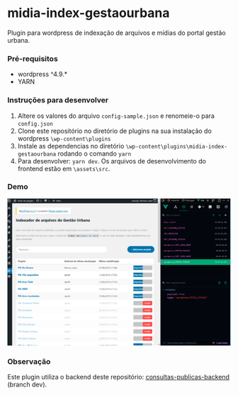 # midia-index-gestaourbana
Plugin para wordpress de indexação de arquivos e mídias do portal gestão urbana.

### Pré-requisitos
- wordpress ^4.9.*
- YARN

### Instruções para desenvolver
1. Altere os valores do arquivo `config-sample.json` e renomeie-o para `config.json` 
2. Clone este repositório no diretório de plugins na sua instalação do wordpress `\wp-content\plugins`
3. Instale as dependencias no diretório `\wp-content\plugins\midia-index-gestaourbana` rodando o comando `yarn`
4. Para desenvolver: `yarn dev`. Os arquivos de desenvolvimento do frontend estão em `\assets\src`.

### Demo
[![Demo](https://raw.githubusercontent.com/SPURB/wiki-assets/master/midia-index/demo1.png)](https://youtu.be/eXkC-ccbggE)

### Observação 
Este plugin utiliza o backend deste repositório: [consultas-publicas-backend](https://github.com/SPURB/consultas-publicas-backend) (branch dev).
